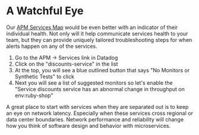 # A Watchful Eye

Our [APM Services Map](https://app.datadoghq.com/apm/map) would be even better with an indicator of their individual health. Not only will it help communicate services health to your team, but they can provide uniquely tailored troubleshooting steps for when alerts happen on any of the services.

1. Go to the APM -> Services link in Datadog
1. Click on the "discounts-service" in the list
1. At the top, you will see a blue outlined button that says "No Monitors or Synthetic Tests" to click
1. Next you will see a list of suggested monitors so let's enable the "Service discounts service has an abnormal change in throughput on env:ruby-shop"

A great place to start with services when they are separated out is to keep an eye on network latency. Especially when these services cross regional or data center boundaries. Network performance and reliability will change how you think of software design and behavior with microservices.
